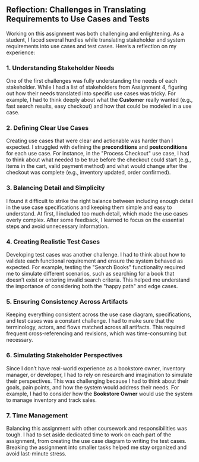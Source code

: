 ## Reflection: Challenges in Translating Requirements to Use Cases and Tests

Working on this assignment was both challenging and enlightening. As a student, I faced several hurdles while translating stakeholder and system requirements into use cases and test cases. Here’s a reflection on my experience:

### 1. **Understanding Stakeholder Needs**
One of the first challenges was fully understanding the needs of each stakeholder. While I had a list of stakeholders from Assignment 4, figuring out how their needs translated into specific use cases was tricky. For example, I had to think deeply about what the **Customer** really wanted (e.g., fast search results, easy checkout) and how that could be modeled in a use case.

### 2. **Defining Clear Use Cases**
Creating use cases that were clear and actionable was harder than I expected. I struggled with defining the **preconditions** and **postconditions** for each use case. For instance, in the "Process Checkout" use case, I had to think about what needed to be true before the checkout could start (e.g., items in the cart, valid payment method) and what would change after the checkout was complete (e.g., inventory updated, order confirmed).

### 3. **Balancing Detail and Simplicity**
I found it difficult to strike the right balance between including enough detail in the use case specifications and keeping them simple and easy to understand. At first, I included too much detail, which made the use cases overly complex. After some feedback, I learned to focus on the essential steps and avoid unnecessary information.

### 4. **Creating Realistic Test Cases**
Developing test cases was another challenge. I had to think about how to validate each functional requirement and ensure the system behaved as expected. For example, testing the "Search Books" functionality required me to simulate different scenarios, such as searching for a book that doesn’t exist or entering invalid search criteria. This helped me understand the importance of considering both the "happy path" and edge cases.

### 5. **Ensuring Consistency Across Artifacts**
Keeping everything consistent across the use case diagram, specifications, and test cases was a constant challenge. I had to make sure that the terminology, actors, and flows matched across all artifacts. This required frequent cross-referencing and revisions, which was time-consuming but necessary.

### 6. **Simulating Stakeholder Perspectives**
Since I don’t have real-world experience as a bookstore owner, inventory manager, or developer, I had to rely on research and imagination to simulate their perspectives. This was challenging because I had to think about their goals, pain points, and how the system would address their needs. For example, I had to consider how the **Bookstore Owner** would use the system to manage inventory and track sales.

### 7. **Time Management**
Balancing this assignment with other coursework and responsibilities was tough. I had to set aside dedicated time to work on each part of the assignment, from creating the use case diagram to writing the test cases. Breaking the assignment into smaller tasks helped me stay organized and avoid last-minute stress.
